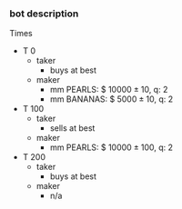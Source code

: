 ### bot description

Times
- T 0
  - taker
    - buys at best
  - maker
    - mm PEARLS: \$ $10000 \pm 10$, q: 2
    - mm BANANAS: \$ $5000 \pm 10$, q: 2
- T 100
  - taker
    - sells at best
  - maker
    - mm PEARLS: \$ $10000 \pm 100$, q: 2
- T 200
  - taker
    - buys at best
  - maker
    - n/a